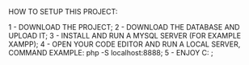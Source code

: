 HOW TO SETUP THIS PROJECT:

1 - DOWNLOAD THE PROJECT;
2 - DOWNLOAD THE DATABASE AND UPLOAD IT;
3 - INSTALL AND RUN A MYSQL SERVER (FOR EXAMPLE XAMPP);
4 - OPEN YOUR CODE EDITOR AND RUN A LOCAL SERVER, COMMAND EXAMPLE: php -S localhost:8888;
5 - ENJOY C: ;
